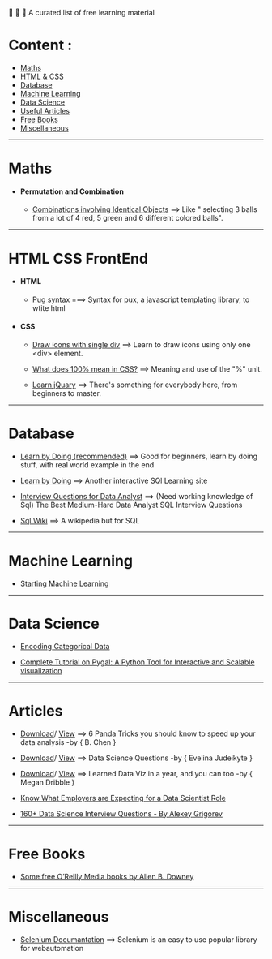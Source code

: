 
🤖 🎨 🎸 A curated list of free learning material

# Content :
  - [Maths](#maths)
  - [HTML & CSS](#html-css-frontend)
  - [Database](#database)
  - [Machine Learning](#machine-learning)
  - [Data Science](#data-science)
  - [Useful Articles](#articles)
  - [Free Books](#free-books)
  - [Miscellaneous](#miscellaneous)
  

-------
# Maths
  
  - #### Permutation and Combination
    - [Combinations involving Identical Objects](https://doubleroot.in/lessons/permutations-combinations/combinations-identical-objects/) ==> Like " selecting 3 balls from a lot of 4 red, 5 green and 6 different colored balls". 

-----
# HTML CSS FrontEnd

  - #### HTML

    - [Pug syntax](https://www.sitepoint.com/a-beginners-guide-to-pug/) ===> Syntax for pux, a javascript templating library, to wtite html
    
  - #### CSS
    
    - [Draw icons with single div](https://cssicon.space/#/) ==> Learn to draw icons using only one \<div\> element.
    
    - [What does 100% mean in CSS?](https://wattenberger.com/blog/css-percents#gist) ==> Meaning and use of the "%" unit.
    
    - [Learn jQuary](https://css-tricks.com/lodge/learn-jquery/) ==> There's something for everybody here, from beginners to master.

-----
# Database
 
 - [Learn by Doing (recommended)](https://mode.com/sql-tutorial/introduction-to-sql/) ==> Good for beginners, learn by doing stuff, with real world example in the end
 
 - [Learn by Doing](https://sqlbolt.com/lesson/introduction) ==> Another interactive SQl Learning site
 
 - [Interview Questions for Data Analyst](https://quip.com/2gwZArKuWk7W) ==> (Need working knowledge of Sql)  The Best Medium-Hard Data Analyst SQL Interview Questions 
 
 - [Sql Wiki](https://sqlzoo.net/) ==> A wikipedia but for SQL

------------------
# Machine Learning

  - [Starting Machine Learning](https://www.kdnuggets.com/2020/08/start-learning-data-science-again.html)


----------
# Data Science

  - [Encoding Categorical Data](https://www.analyticsvidhya.com/blog/2020/08/types-of-categorical-data-encoding/)
  
  
  - [Complete Tutorial on Pygal: A Python Tool for Interactive and Scalable visualization ](https://analyticsindiamag.com/complete-tutorial-on-pygal-a-python-tool-for-interactive-and-scalable-visualization/)
  
----------------------  
# Articles
  
  - [Download](https://raw.githubusercontent.com/prem-jeet/resources/gh-pages/assets/articles/6%20Pandas%20tricks%20you%20should%20know%20to%20speed%20up%20your%20data%20analysis-converted.pdf)/ [View](https://github.com/prem-jeet/resources/blob/gh-pages/assets/articles/6%20Pandas%20tricks%20you%20should%20know%20to%20speed%20up%20your%20data%20analysis-converted.pdf) ==> 6 Panda Tricks you should know to speed up your data analysis -by { B. Chen }
  
  
  - [Download](https://raw.githubusercontent.com/prem-jeet/resources/gh-pages/assets/articles/Learned%20Data%20Viz%20in%20a%20Year%2C%20and%20You%20Can%20Too.pdf)/ [View](https://github.com/prem-jeet/resources/blob/gh-pages/assets/articles/Learned%20Data%20Viz%20in%20a%20Year%2C%20and%20You%20Can%20Too.pdf) ==> Data Science Questions -by { Evelina Judeikyte }
  
  
  - [Download](https://raw.githubusercontent.com/prem-jeet/resources/gh-pages/assets/articles/data%20science%20questions.pdf)/ [View](https://github.com/prem-jeet/resources/blob/gh-pages/assets/articles/data%20science%20questions.pdf) ==> Learned Data Viz in a year, and you can too -by { Megan Dribble }

  - [Know What Employers are Expecting for a Data Scientist Role](https://www.kdnuggets.com/2020/08/employers-expecting-data-scientist-role-2020.html)
  
  - [160+ Data Science Interview Questions - By Alexey Grigorev](https://hackernoon.com/160-data-science-interview-questions-415s3y2a)

---------

# Free Books

  - [Some free O’Reilly Media books by Allen B. Downey](https://greenteapress.com/wp/)
  
  
---------
# Miscellaneous
  - [Selenium Documantation](https://selenium-python.readthedocs.io/installation.html) ==> Selenium is an easy to use popular library for webautomation
